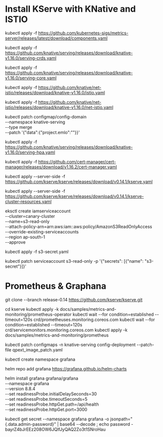 # Install KServe with KNative and ISTIO

kubectl apply -f https://github.com/kubernetes-sigs/metrics-server/releases/latest/download/components.yaml

kubectl apply -f https://github.com/knative/serving/releases/download/knative-v1.16.0/serving-crds.yaml

kubectl apply -f https://github.com/knative/serving/releases/download/knative-v1.16.0/serving-core.yaml

kubectl apply -f https://github.com/knative/net-istio/releases/download/knative-v1.16.0/istio.yaml

kubectl apply -f https://github.com/knative/net-istio/releases/download/knative-v1.16.0/net-istio.yaml

kubectl patch configmap/config-domain \
      --namespace knative-serving \
      --type merge \
      --patch '{"data":{"project.emlo":""}}'

kubectl apply -f https://github.com/knative/serving/releases/download/knative-v1.16.0/serving-hpa.yaml

kubectl apply -f https://github.com/cert-manager/cert-manager/releases/download/v1.16.2/cert-manager.yaml

kubectl apply --server-side -f https://github.com/kserve/kserve/releases/download/v0.14.1/kserve.yaml

kubectl apply --server-side -f https://github.com/kserve/kserve/releases/download/v0.14.1/kserve-cluster-resources.yaml

eksctl create iamserviceaccount \
	--cluster=canary-cluster \
	--name=s3-read-only \
	--attach-policy-arn=arn:aws:iam::aws:policy/AmazonS3ReadOnlyAccess \
	--override-existing-serviceaccounts \
	--region ap-south-1 \
	--approve

kubectl apply -f s3-secret.yaml

kubectl patch serviceaccount s3-read-only -p '{"secrets": [{"name": "s3-secret"}]}'

# Prometheus & Graphana

git clone --branch release-0.14 https://github.com/kserve/kserve.git

cd kserve 
kubectl apply -k docs/samples/metrics-and-monitoring/prometheus-operator
kubectl wait --for condition=established --timeout=120s crd/prometheuses.monitoring.coreos.com
kubectl wait --for condition=established --timeout=120s crd/servicemonitors.monitoring.coreos.com
kubectl apply -k docs/samples/metrics-and-monitoring/prometheus

kubectl patch configmaps -n knative-serving config-deployment --patch-file qpext_image_patch.yaml

kubectl create namespace grafana

helm repo add grafana https://grafana.github.io/helm-charts

helm install grafana grafana/grafana \
  --namespace grafana \
  --version 8.8.4 \
  --set readinessProbe.initialDelaySeconds=30 \
  --set readinessProbe.timeoutSeconds=5 \
  --set readinessProbe.httpGet.path=/api/health \
  --set readinessProbe.httpGet.port=3000

kubectl get secret --namespace grafana grafana -o jsonpath="{.data.admin-password}" | base64 --decode ; echo
password - bayrZ4bJrEEz208OW6JQlfJyQAQ2Zo3t1SNroHau







